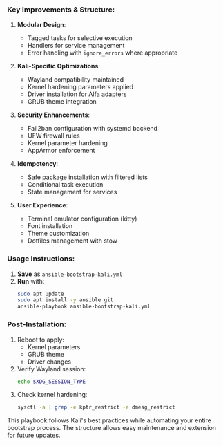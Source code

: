 ### Key Improvements & Structure:

1. **Modular Design**:
   - Tagged tasks for selective execution
   - Handlers for service management
   - Error handling with `ignore_errors` where appropriate

2. **Kali-Specific Optimizations**:
   - Wayland compatibility maintained
   - Kernel hardening parameters applied
   - Driver installation for Alfa adapters
   - GRUB theme integration

3. **Security Enhancements**:
   - Fail2ban configuration with systemd backend
   - UFW firewall rules
   - Kernel parameter hardening
   - AppArmor enforcement

4. **Idempotency**:
   - Safe package installation with filtered lists
   - Conditional task execution
   - State management for services

5. **User Experience**:
   - Terminal emulator configuration (kitty)
   - Font installation
   - Theme customization
   - Dotfiles management with stow

### Usage Instructions:

1. **Save** as `ansible-bootstrap-kali.yml`
2. **Run** with:
   ```bash
   sudo apt update
   sudo apt install -y ansible git
   ansible-playbook ansible-bootstrap-kali.yml
   ```

### Post-Installation:

1. Reboot to apply:
   - Kernel parameters
   - GRUB theme
   - Driver changes
2. Verify Wayland session:
   ```bash
   echo $XDG_SESSION_TYPE
   ```
3. Check kernel hardening:
   ```bash
   sysctl -a | grep -e kptr_restrict -e dmesg_restrict
   ```

This playbook follows Kali's best practices while automating your entire bootstrap process. The structure allows easy maintenance and extension for future updates.

